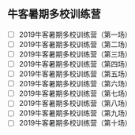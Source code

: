 ## 牛客暑期多校训练营
- [ ] 2019牛客暑期多校训练营（第一场）
- [ ] 2019牛客暑期多校训练营（第二场）
- [ ] 2019牛客暑期多校训练营（第三场）
- [ ] 2019牛客暑期多校训练营（第四场）
- [ ] 2019牛客暑期多校训练营（第五场）
- [ ] 2019牛客暑期多校训练营（第六场）
- [ ] 2019牛客暑期多校训练营（第七场）
- [ ] 2019牛客暑期多校训练营（第八场）
- [ ] 2019牛客暑期多校训练营（第九场）
- [ ] 2019牛客暑期多校训练营（第十场）
